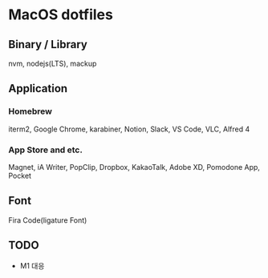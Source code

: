# MacOS dotfiles

## Binary / Library
nvm, nodejs(LTS), mackup

## Application
### Homebrew
iterm2, Google Chrome, karabiner, Notion, Slack, VS Code, VLC, Alfred 4

### App Store and etc.
Magnet, iA Writer, PopClip, Dropbox, KakaoTalk, Adobe XD, Pomodone App, Pocket

## Font
Fira Code(ligature Font)

## TODO
- M1 대응
